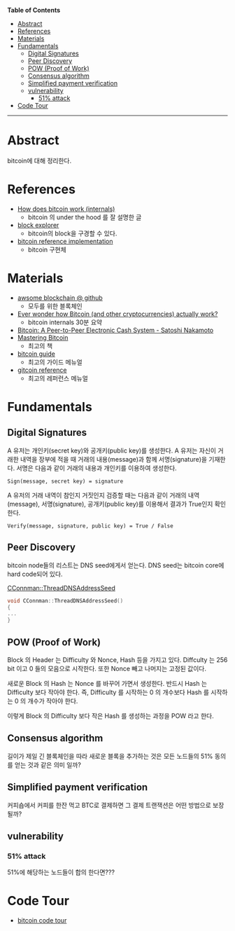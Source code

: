 <!-- markdown-toc start - Don't edit this section. Run M-x markdown-toc-refresh-toc -->
**Table of Contents**

- [Abstract](#abstract)
- [References](#references)
- [Materials](#materials)
- [Fundamentals](#fundamentals)
  - [Digital Signatures](#digital-signatures)
  - [Peer Discovery](#peer-discovery)
  - [POW (Proof of Work)](#pow-proof-of-work)
  - [Consensus algorithm](#consensus-algorithm)
  - [Simplified payment verification](#simplified-payment-verification)
  - [vulnerability](#vulnerability)
    - [51% attack](#51-attack)
- [Code Tour](#code-tour)

<!-- markdown-toc end -->

-------------------------------------------------------------------------------

# Abstract

bitcoin에 대해 정리한다.

# References

* [How does bitcoin work (internals)](https://medium.com/ascentic-technology/how-does-bitcoin-work-internals-c2450793a0db)
  * bitcoin 의 under the hood 를 잘 설명한 글
* [block explorer](https://blockexplorer.com/)
  * bitcoin의 block을 구경할 수 있다.
* [bitcoin reference implementation](https://github.com/bitcoin/bitcoin)
  * bitcoin 구현체

# Materials

* [awsome blockchain @ github](https://github.com/yunho0130/awesome-blockchain-kor/tree/master/whitepapers)
  * 모두를 위한 블록체인
* [Ever wonder how Bitcoin (and other cryptocurrencies) actually work?](https://www.youtube.com/watch?v=bBC-nXj3Ng4)
  * bitcoin internals 30분 요약 
* [Bitcoin: A Peer-to-Peer Electronic Cash System - Satoshi Nakamoto](https://bitcoin.org/bitcoin.pdf)
* [Mastering Bitcoin](https://github.com/bitcoinbook/bitcoinbook/blob/develop/book.asciidoc)
  * 최고의 책
* [bitcoin guide](https://bitcoin.org/en/developer-guide#p2p-network)
  * 최고의 가이드 메뉴얼
* [gitcoin reference](https://bitcoin.org/en/developer-reference)
  * 최고의 레퍼런스 메뉴얼
  
# Fundamentals

## Digital Signatures

A 유저는 개인키(secret key)와 공개키(public key)를 생성한다. A 유저는
자신이 거래한 내역을 장부에 적을 때 거래의 내용(message)과 함께
서명(signature)을 기재한다. 서명은 다음과 같이 거래의 내용과 개인키를
이용하여 생성한다.

```
Sign(message, secret key) = signature
```

A 유저의 거래 내역이 참인지 거짓인지 검증할 때는 다음과 같이 거래의
내역(message), 서명(signature), 공개키(public key)를 이용해서 결과가
True인지 확인한다.

```
Verify(message, signature, public key) = True / False
```

## Peer Discovery

bitcoin node들의 리스트는 DNS seed에게서 얻는다. DNS seed는 bitcoin
core에 hard code되어 있다.

[CConnman::ThreadDNSAddressSeed](https://github.com/bitcoin/bitcoin/blob/master/src/net.cpp#L1592)

```cpp
void CConnman::ThreadDNSAddressSeed()
{
...
}
```

## POW (Proof of Work)

Block 의 Header 는 Difficulty 와 Nonce, Hash 등을 가지고 있다. Diffculty 는 256 bit 이고 0 들의 모음으로 시작한다. 또한 Nonce 빼고
나머지는 고정된 값이다.

새로운 Block 의 Hash 는 Nonce 를 바꾸어 가면서 생성한다. 반드시 Hash 는
Difficulty 보다 작아야 한다. 즉, Difficulty 를 시작하는 0 의 개수보다 
Hash 를 시작하는 0 의 개수가 작아야 한다.

이렇게 Block 의 Difficulty 보다 작은 Hash 를 생성하는 과정을 POW 라고 한다.

## Consensus algorithm

길이가 제일 긴 블록체인을 따라 새로운 블록을 추가하는 것은 모든
노드들의 51% 동의를 얻는 것과 같은 의미 일까?

## Simplified payment verification

커피숍에서 커피를 한잔 먹고 BTC로 결제하면 그 결제 트랜잭션은 어떤 방법으로
보장될까?

## vulnerability

### 51% attack

51%에 해당하는 노드들이 합의 한다면???

# Code Tour

* [bitcoin code tour](bitcoin_codetour.md)
